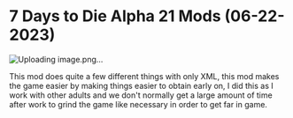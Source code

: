 # 7 Days to Die Alpha 21 Mods (06-22-2023)

![Uploading image.png…]()


This mod does quite a few different things with only XML, this mod makes the game easier by making things easier to obtain early on, I did this as I work with other adults and we don't normally get a large amount of time after work to grind the game like necessary in order to get far in game.
